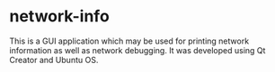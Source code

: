# network-info
This is a GUI application which may be used for printing network information as well as network debugging. It was developed using Qt Creator and Ubuntu OS.
